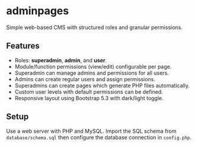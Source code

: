 # adminpages

Simple web-based CMS with structured roles and granular permissions.

## Features
- Roles: **superadmin**, **admin**, and **user**.
- Module/function permissions (view/edit) configurable per page.
- Superadmin can manage admins and permissions for all users.
- Admins can create regular users and assign permissions.
- Superadmins can create pages which generate PHP files automatically.
- Custom user levels with default permissions can be defined.
- Responsive layout using Bootstrap 5.3 with dark/light toggle.

## Setup
Use a web server with PHP and MySQL. Import the SQL schema from `database/schema.sql` then configure the database connection in `config.php`.

